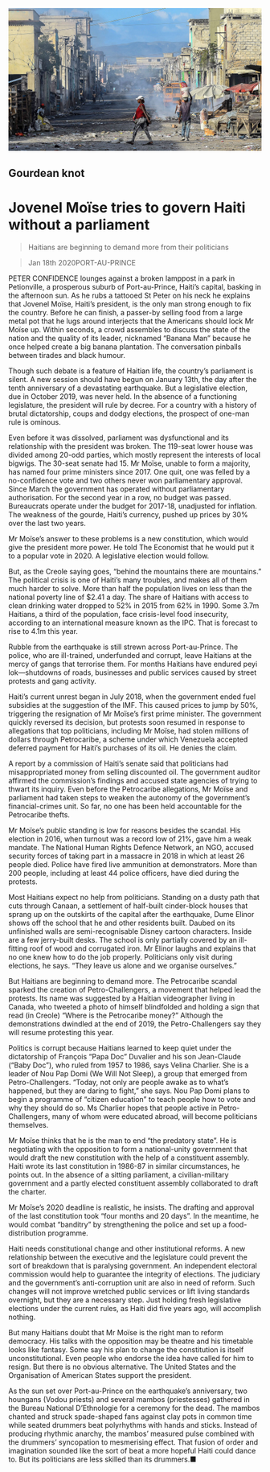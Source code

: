 ![](./images/20200118_AMP001_0.jpg)

## Gourdean knot

# Jovenel Moïse tries to govern Haiti without a parliament

> Haitians are beginning to demand more from their politicians

> Jan 18th 2020PORT-AU-PRINCE

PETER CONFIDENCE lounges against a broken lamppost in a park in Petionville, a prosperous suburb of Port-au-Prince, Haiti’s capital, basking in the afternoon sun. As he rubs a tattooed St Peter on his neck he explains that Jovenel Moïse, Haiti’s president, is the only man strong enough to fix the country. Before he can finish, a passer-by selling food from a large metal pot that he lugs around interjects that the Americans should lock Mr Moïse up. Within seconds, a crowd assembles to discuss the state of the nation and the quality of its leader, nicknamed “Banana Man” because he once helped create a big banana plantation. The conversation pinballs between tirades and black humour.

Though such debate is a feature of Haitian life, the country’s parliament is silent. A new session should have begun on January 13th, the day after the tenth anniversary of a devastating earthquake. But a legislative election, due in October 2019, was never held. In the absence of a functioning legislature, the president will rule by decree. For a country with a history of brutal dictatorship, coups and dodgy elections, the prospect of one-man rule is ominous.

Even before it was dissolved, parliament was dysfunctional and its relationship with the president was broken. The 119-seat lower house was divided among 20-odd parties, which mostly represent the interests of local bigwigs. The 30-seat senate had 15. Mr Moïse, unable to form a majority, has named four prime ministers since 2017. One quit, one was felled by a no-confidence vote and two others never won parliamentary approval. Since March the government has operated without parliamentary authorisation. For the second year in a row, no budget was passed. Bureaucrats operate under the budget for 2017-18, unadjusted for inflation. The weakness of the gourde, Haiti’s currency, pushed up prices by 30% over the last two years.

Mr Moïse’s answer to these problems is a new constitution, which would give the president more power. He told The Economist that he would put it to a popular vote in 2020. A legislative election would follow.

But, as the Creole saying goes, “behind the mountains there are mountains.” The political crisis is one of Haiti’s many troubles, and makes all of them much harder to solve. More than half the population lives on less than the national poverty line of $2.41 a day. The share of Haitians with access to clean drinking water dropped to 52% in 2015 from 62% in 1990. Some 3.7m Haitians, a third of the population, face crisis-level food insecurity, according to an international measure known as the IPC. That is forecast to rise to 4.1m this year.

Rubble from the earthquake is still strewn across Port-au-Prince. The police, who are ill-trained, underfunded and corrupt, leave Haitians at the mercy of gangs that terrorise them. For months Haitians have endured peyi lok—shutdowns of roads, businesses and public services caused by street protests and gang activity.

Haiti’s current unrest began in July 2018, when the government ended fuel subsidies at the suggestion of the IMF. This caused prices to jump by 50%, triggering the resignation of Mr Moïse’s first prime minister. The government quickly reversed its decision, but protests soon resumed in response to allegations that top politicians, including Mr Moïse, had stolen millions of dollars through Petrocaribe, a scheme under which Venezuela accepted deferred payment for Haiti’s purchases of its oil. He denies the claim.

A report by a commission of Haiti’s senate said that politicians had misappropriated money from selling discounted oil. The government auditor affirmed the commission’s findings and accused state agencies of trying to thwart its inquiry. Even before the Petrocaribe allegations, Mr Moïse and parliament had taken steps to weaken the autonomy of the government’s financial-crimes unit. So far, no one has been held accountable for the Petrocaribe thefts.

Mr Moïse’s public standing is low for reasons besides the scandal. His election in 2016, when turnout was a record low of 21%, gave him a weak mandate. The National Human Rights Defence Network, an NGO, accused security forces of taking part in a massacre in 2018 in which at least 26 people died. Police have fired live ammunition at demonstrators. More than 200 people, including at least 44 police officers, have died during the protests.

Most Haitians expect no help from politicians. Standing on a dusty path that cuts through Canaan, a settlement of half-built cinder-block houses that sprang up on the outskirts of the capital after the earthquake, Dume Elinor shows off the school that he and other residents built. Daubed on its unfinished walls are semi-recognisable Disney cartoon characters. Inside are a few jerry-built desks. The school is only partially covered by an ill-fitting roof of wood and corrugated iron. Mr Elinor laughs and explains that no one knew how to do the job properly. Politicians only visit during elections, he says. “They leave us alone and we organise ourselves.”

But Haitians are beginning to demand more. The Petrocaribe scandal sparked the creation of Petro-Challengers, a movement that helped lead the protests. Its name was suggested by a Haitian videographer living in Canada, who tweeted a photo of himself blindfolded and holding a sign that read (in Creole) “Where is the Petrocaribe money?” Although the demonstrations dwindled at the end of 2019, the Petro-Challengers say they will resume protesting this year.

Politics is corrupt because Haitians learned to keep quiet under the dictatorship of François “Papa Doc” Duvalier and his son Jean-Claude (“Baby Doc”), who ruled from 1957 to 1986, says Velina Charlier. She is a leader of Nou Pap Domi (We Will Not Sleep), a group that emerged from Petro-Challengers. “Today, not only are people awake as to what’s happened, but they are daring to fight,” she says. Nou Pap Domi plans to begin a programme of “citizen education” to teach people how to vote and why they should do so. Ms Charlier hopes that people active in Petro-Challengers, many of whom were educated abroad, will become politicians themselves.

Mr Moïse thinks that he is the man to end “the predatory state”. He is negotiating with the opposition to form a national-unity government that would draft the new constitution with the help of a constituent assembly. Haiti wrote its last constitution in 1986-87 in similar circumstances, he points out. In the absence of a sitting parliament, a civilian-military government and a partly elected constituent assembly collaborated to draft the charter.

Mr Moïse’s 2020 deadline is realistic, he insists. The drafting and approval of the last constitution took “four months and 20 days”. In the meantime, he would combat “banditry” by strengthening the police and set up a food-distribution programme.

Haiti needs constitutional change and other institutional reforms. A new relationship between the executive and the legislature could prevent the sort of breakdown that is paralysing government. An independent electoral commission would help to guarantee the integrity of elections. The judiciary and the government’s anti-corruption unit are also in need of reform. Such changes will not improve wretched public services or lift living standards overnight, but they are a necessary step. Just holding fresh legislative elections under the current rules, as Haiti did five years ago, will accomplish nothing.

But many Haitians doubt that Mr Moïse is the right man to reform democracy. His talks with the opposition may be theatre and his timetable looks like fantasy. Some say his plan to change the constitution is itself unconstitutional. Even people who endorse the idea have called for him to resign. But there is no obvious alternative. The United States and the Organisation of American States support the president.

As the sun set over Port-au-Prince on the earthquake’s anniversary, two houngans (Vodou priests) and several mambos (priestesses) gathered in the Bureau National D’Ethnologie for a ceremony for the dead. The mambos chanted and struck spade-shaped fans against clay pots in common time while seated drummers beat polyrhythms with hands and sticks. Instead of producing rhythmic anarchy, the mambos’ measured pulse combined with the drummers’ syncopation to mesmerising effect. That fusion of order and imagination sounded like the sort of beat a more hopeful Haiti could dance to. But its politicians are less skilled than its drummers.■
